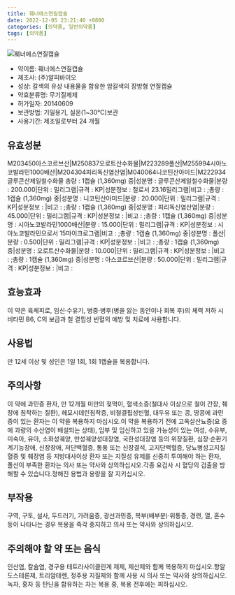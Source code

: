 ```yaml
---
title: 훼너에스연질캡슐
date: 2022-12-05 23:21:40 +0800
categories: [의약품, 일반의약품]
tags: [의약품]
---
```

![훼너에스연질캡슐](https://nedrug.mfds.go.kr/pbp/cmn/itemImageDownload/147426867280800145)

- 약이름: 훼너에스연질캡슐
- 제조사: (주)알피바이오
- 성상: 갈색의 유상 내용물을 함유한 암갈색의 장방형 연질캡슐
- 약효분류명: 무기질제제
- 허가일자: 20140609
- 보관방법: 기밀용기, 실온(1~30°C)보관
- 사용기간: 제조일로부터 24 개월
## 유효성분
M203450아스코르브산|M250837오로트산수화물|M223289폴산|M255994시아노코발라민1000배산|M204304피리독신염산염|M040064니코틴산아미드|M222934글루콘산제일철수화물
총량 : 1캡슐 (1,360mg) 중|성분명 : 글루콘산제일철수화물|분량 : 200.000|단위 : 밀리그램|규격 : KP|성분정보 : 철로서 23.16밀리그램|비고 : ;총량 : 1캡슐 (1,360mg) 중|성분명 : 니코틴산아미드|분량 : 20.000|단위 : 밀리그램|규격 : KP|성분정보 : |비고 : ;총량 : 1캡슐 (1,360mg) 중|성분명 : 피리독신염산염|분량 : 45.000|단위 : 밀리그램|규격 : KP|성분정보 : |비고 : ;총량 : 1캡슐 (1,360mg) 중|성분명 : 시아노코발라민1000배산|분량 : 15.000|단위 : 밀리그램|규격 : KP|성분정보 : 시아노코발라민으로서 15마이크로그램|비고 : ;총량 : 1캡슐 (1,360mg) 중|성분명 : 폴산|분량 : 0.500|단위 : 밀리그램|규격 : KP|성분정보 : |비고 : ;총량 : 1캡슐 (1,360mg) 중|성분명 : 오로트산수화물|분량 : 10.000|단위 : 밀리그램|규격 : KP|성분정보 : |비고 : ;총량 : 1캡슐 (1,360mg) 중|성분명 : 아스코르브산|분량 : 50.000|단위 : 밀리그램|규격 : KP|성분정보 : |비고 :
## 효능효과
이 약은 육체피로, 임신·수유기, 병중·병후(병을 앓는 동안이나 회복 후)의 체력 저하 시 비타민 B6, C의 보급과 철 결핍성 빈혈의 예방 및 치료에 사용합니다.
## 사용법
만 12세 이상 및 성인은 1일 1회, 1회 1캡슐을 복용합니다.
## 주의사항
이 약에 과민증 환자, 만 12개월 미만의 젖먹이, 혈색소증(철대사 이상으로 철이 간장, 췌장에 침착하는 질환), 헤모시데린침착증, 비철결핍성빈혈, 대두유 또는 콩, 땅콩에 과민증이 있는 환자는 이 약을 복용하지 마십시오.이 약을 복용하기 전에 고옥살산뇨증(요 중에 과량의 수산염이 배설되는 상태), 임부 및 임신하고 있을 가능성이 있는 여성, 수유부, 미숙아, 유아, 소화성궤양, 만성궤양성대장염, 국한성대장염 등의 위장질환, 심장‧순환기계기능장애, 신장장애, 저단백혈증, 통풍 또는 신장결석, 고지단백혈증, 당뇨병성고지질혈증 및 췌장염 등 지방대사이상 환자 또는 지질성 유제를 신중히 투여해야 하는 환자, 폴산이 부족한 환자는 의사 또는 약사와 상의하십시오.각종 요검사 시 혈당의 검출을 방해할 수 있습니다.정해진 용법과 용량을 잘 지키십시오.
## 부작용
구역, 구토, 설사, 두드러기, 가려움증, 광선과민증, 복부(배부분)·위통증, 경련, 열, 혼수 등이 나타나는 경우 복용을 즉각 중지하고 의사 또는 약사와 상의하십시오.
## 주의해야 할 약 또는 음식
인산염, 칼슘염, 경구용 테트라사이클린계 제제, 제산제와 함께 복용하지 마십시오.항알도스테론제, 트리암테렌, 정주용 지질제와 함께 사용 시 의사 또는 약사와 상의하십시오.녹차, 홍차 등 탄닌을 함유하는 차는 복용 중, 복용 전후에는 피하십시오.
